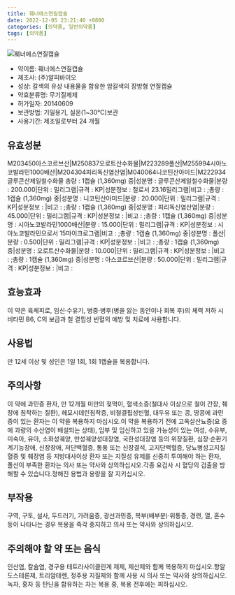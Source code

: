 ```yaml
---
title: 훼너에스연질캡슐
date: 2022-12-05 23:21:40 +0800
categories: [의약품, 일반의약품]
tags: [의약품]
---
```

![훼너에스연질캡슐](https://nedrug.mfds.go.kr/pbp/cmn/itemImageDownload/147426867280800145)

- 약이름: 훼너에스연질캡슐
- 제조사: (주)알피바이오
- 성상: 갈색의 유상 내용물을 함유한 암갈색의 장방형 연질캡슐
- 약효분류명: 무기질제제
- 허가일자: 20140609
- 보관방법: 기밀용기, 실온(1~30°C)보관
- 사용기간: 제조일로부터 24 개월
## 유효성분
M203450아스코르브산|M250837오로트산수화물|M223289폴산|M255994시아노코발라민1000배산|M204304피리독신염산염|M040064니코틴산아미드|M222934글루콘산제일철수화물
총량 : 1캡슐 (1,360mg) 중|성분명 : 글루콘산제일철수화물|분량 : 200.000|단위 : 밀리그램|규격 : KP|성분정보 : 철로서 23.16밀리그램|비고 : ;총량 : 1캡슐 (1,360mg) 중|성분명 : 니코틴산아미드|분량 : 20.000|단위 : 밀리그램|규격 : KP|성분정보 : |비고 : ;총량 : 1캡슐 (1,360mg) 중|성분명 : 피리독신염산염|분량 : 45.000|단위 : 밀리그램|규격 : KP|성분정보 : |비고 : ;총량 : 1캡슐 (1,360mg) 중|성분명 : 시아노코발라민1000배산|분량 : 15.000|단위 : 밀리그램|규격 : KP|성분정보 : 시아노코발라민으로서 15마이크로그램|비고 : ;총량 : 1캡슐 (1,360mg) 중|성분명 : 폴산|분량 : 0.500|단위 : 밀리그램|규격 : KP|성분정보 : |비고 : ;총량 : 1캡슐 (1,360mg) 중|성분명 : 오로트산수화물|분량 : 10.000|단위 : 밀리그램|규격 : KP|성분정보 : |비고 : ;총량 : 1캡슐 (1,360mg) 중|성분명 : 아스코르브산|분량 : 50.000|단위 : 밀리그램|규격 : KP|성분정보 : |비고 :
## 효능효과
이 약은 육체피로, 임신·수유기, 병중·병후(병을 앓는 동안이나 회복 후)의 체력 저하 시 비타민 B6, C의 보급과 철 결핍성 빈혈의 예방 및 치료에 사용합니다.
## 사용법
만 12세 이상 및 성인은 1일 1회, 1회 1캡슐을 복용합니다.
## 주의사항
이 약에 과민증 환자, 만 12개월 미만의 젖먹이, 혈색소증(철대사 이상으로 철이 간장, 췌장에 침착하는 질환), 헤모시데린침착증, 비철결핍성빈혈, 대두유 또는 콩, 땅콩에 과민증이 있는 환자는 이 약을 복용하지 마십시오.이 약을 복용하기 전에 고옥살산뇨증(요 중에 과량의 수산염이 배설되는 상태), 임부 및 임신하고 있을 가능성이 있는 여성, 수유부, 미숙아, 유아, 소화성궤양, 만성궤양성대장염, 국한성대장염 등의 위장질환, 심장‧순환기계기능장애, 신장장애, 저단백혈증, 통풍 또는 신장결석, 고지단백혈증, 당뇨병성고지질혈증 및 췌장염 등 지방대사이상 환자 또는 지질성 유제를 신중히 투여해야 하는 환자, 폴산이 부족한 환자는 의사 또는 약사와 상의하십시오.각종 요검사 시 혈당의 검출을 방해할 수 있습니다.정해진 용법과 용량을 잘 지키십시오.
## 부작용
구역, 구토, 설사, 두드러기, 가려움증, 광선과민증, 복부(배부분)·위통증, 경련, 열, 혼수 등이 나타나는 경우 복용을 즉각 중지하고 의사 또는 약사와 상의하십시오.
## 주의해야 할 약 또는 음식
인산염, 칼슘염, 경구용 테트라사이클린계 제제, 제산제와 함께 복용하지 마십시오.항알도스테론제, 트리암테렌, 정주용 지질제와 함께 사용 시 의사 또는 약사와 상의하십시오.녹차, 홍차 등 탄닌을 함유하는 차는 복용 중, 복용 전후에는 피하십시오.
